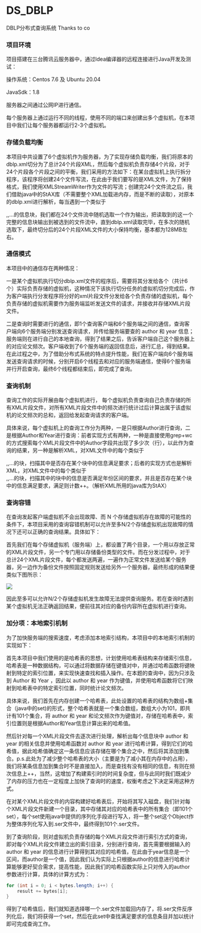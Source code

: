 # DS_DBLP
DBLP分布式查询系统
Thanks to co
### 项目环境

项目搭建在三台腾讯云服务器中，通过Idea编译器的远程连接进行Java开发及测试：

操作系统：Centos 7.6 及 Ubuntu 20.04

JavaSdk：1.8

服务器之间通过公网IP进行通信。

每个服务器上通过运行不同的线程，使用不同的端口来创建出多个虚拟机，在本项目中我们让每个服务器都运行2-3个虚拟机。

### 存储负载均衡

本项目中共设置了6个虚拟机作为服务器，为了实现存储负载均衡，我们将原本的dblp.xml切分为了总计24个片段XML，然后每个虚拟机负责存储4个片段，对于24个片段各个片段之间的平衡，我们采用的方法如下：在某台虚拟机上执行拆分程序，该程序将创建24个文件写流，在此由于我们要写的是XML文件，为了保持格式，我们使用XMLStreamWriter作为文件的写流；创建完24个文件流之后，我们借助java中的StAX库（不需要整个XML加载进内存，而是不断的读取），对原本的dblp.xml进行解析，每当遇到一个类似于<article>,<book>,<proceedings>...的信息块，我们都在24个文件流中随机选取一个作为输出，把读取到的这一个完整的信息块输出到被选到的文件流中，直到dblp.xml读取完毕，在多次的随机选取下，最终切分后的24个片段XML文件的大小保持均衡，基本都为128MB左右。

### 通信模式

本项目中的通信存在两种情况：

一是某个虚拟机执行切分dblp.xml文件的程序后，需要将其分发给各个（共计6个）实际负责存储的虚拟机，这种情况下该执行切分任务的虚拟机切分完成后，作为客户端执行分发程序将分好的xml片段文件分发给各个负责存储的虚拟机，每个负责存储的虚拟机需要作为服务端监听发送文件的请求，并接收并存储XML片段文件。

二是查询时需要进行的通信，即1个查询客户端和6个服务端之间的通信，查询客户端向6个服务端分别发送查询请求，并传给服务端要查的 author 和 year 信息；服务端则在进行自己的本地查询，得到了结果之后，告诉客户端自己这个服务器上的对应论文频次。客户端收到了6个服务端的返回信息后，进行汇总，得到结果。在此过程之中，为了借助分布式系统的特点提升性能，我们在客户端向6个服务端发送查询请求的时候，分别开启6个线程去和对应的服务端通信，使得6个服务端并行开启查询，最终6个线程都结束后，即完成了查询。

### 查询机制

查询工作的实际开展由每个虚拟机进行， 每个虚拟机负责查询自己负责存储的所有XML片段文件，对所有XML片段文件中的频次进行统计过后计算出属于该虚拟机的论文频次的总和，返回给发起查询请求的客户端。

具体来说，每个虚拟机上的查询工作分为两种，一是只根据Author进行查询，二是根据Author和Year进行查询：前者实现方式有两种，一种是直接使用grep+wc的方式搜索每个XML片段文件中的Author字段共出现了多少次（行），以此作为查询的结果，另一种是解析XML，对XML文件中的每个类似于<article>,<book>,<proceedings>...的块，扫描其中是否存在某个<author>块中的信息满足要求；后者的实现方式也是解析XML，对XML文件中的每个类似于<article>,<book>,<proceedings>...的块，扫描其中的<year>块中的信息是否满足年份区间的要求，并且是否存在某个<author>块中的信息满足要求，满足则计数++。（解析XML所用的java库为StAX）

### 查询容错

在查询发起客户端虚拟机不会出现故障、而 N 个存储虚拟机存在故障的可能性的条件下，本项目采用的查询容错机制可以允许至多N/2个存储虚拟机出现故障的情况下还可以正确的查询结果。具体如下：

首先我们在每个存储虚拟机（服务端）上，都设置了两个目录，一个用以存放正常的XML片段文件，另一个专门用以存储备份类型的文件。而在分发过程中，对于总计24个XML片段文件，每个都发送两遍，一遍作为正常文件发送给某个服务器，另一边作为备份文件按照固定规则发送给另外一个服务器，最终形成的结果便类似下图所示：

![](https://cy89r0pvke.feishu.cn/space/api/box/stream/download/asynccode/?code=Y2M5NTk4ZDE4MjIxZjYzNDhhMjA0MzE3YmNiZjNjOGNfYTR0dDdBTG91WDU2Zk9qdU1YUk9pMXFrbEhRQ3Q2eHRfVG9rZW46Ym94Y243SEt6QTFGZlZZUVBBV0VTWWhoNExkXzE2NzE0MzY0NDY6MTY3MTQ0MDA0Nl9WNA)

因此至多可以允许N/2个存储虚拟机发生故障无法提供查询服务。若在查询时遇到某个虚拟机无法正确返回结果，便前往其对应的备份内容所在虚拟机进行查询。

### 加分项：本地索引机制

为了加快服务端的搜索速度，考虑添加本地索引结构，本项目中的本地索引机制的实现如下：

首先本项目中我们使用的是哈希表的思想，计划使用哈希表结构来存储索引信息，哈希表是一种数据结构，可以通过将数据存储在键值对中，并通过哈希函数将键映射到特定的索引位置，来实现快速查找和插入操作。在本题的查询中，因为只涉及到 Author 和 Year ，因此以 author 和 year 作为键值，并使用哈希函数将它们映射到哈希表中的特定索引位置，同时统计论文频次。

具体来说，我们首先在内存创建一个哈希表，此处设置的哈希表的结构为数组+集合（java中的set)的形式，整个哈希表就是一个集合数组，数组大小为101，即共计有101个集合，将 author 和 year 和论文频次作为键值对，存储在哈希表中，索引位置则是根据Author和Year信息计算出来的哈希值。

然后针对每一个XML片段文件去逐次进行处理，解析出每个信息块中 author 和 year 的相关信息并使用哈希函数对 author 和 year 进行哈希计算，得到它们的哈希值，据此哈希值确定这一条信息应该存储在哪个集合之中，然后将其添加到集合。p.s.此处为了减少整个哈希表的大小（主要是为了减小其在内存中的占用），我们将某条信息加到集合时不是直接加入，而是查找有没有相同的信息，有则在频次信息上++，当然，这增加了构建索引时的时间复杂度，但与此同时我们既减少了内存的压力也在一定程度上加快了查询时的速度，权衡考虑之下决定采用这种方式。

在对某个XML片段文件的内容构建好哈希表后，开始将其写入磁盘，我们针对每个XML片段文件新建一个目录，其中存储其对应的哈希表中的所有集合（即101个set），每个set使用java中提供的序列化手段进行写入，将一整个set这个Object作为整体序列化写入到.ser文件中，最终得到101个.ser文件。

到了查询阶段，则对虚拟机负责存储的每个XML片段文件进行索引方式的查询，即对每个XML片段文件建立出的索引目录，分别进行查询，首先需要根据输入的 author 和 year 的信息进行计算得到其对应的哈希值，在此由于year信息是一个区间，而author是一个值，因此我们认为实际上只根据author的信息进行哈希计算能够更好契合需求，提高性能，因此我们的哈希函数实际上只对传入的author参数进行计算，具体的计算方式为：

```java
for (int i = 0; i < bytes.length; i++) {
    result += bytes[i];
}
```

得到了哈希值后，我们就知道选择哪一个.ser文件加载回内存了，将.ser文件反序列化后，我们将获得一个set，然后在此set中查找满足要求的信息条目并加以统计即可完成查询工作。
